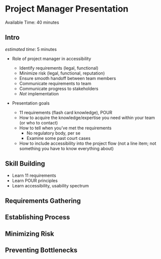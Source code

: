 # Project Manager Presentation

Available Time: 40 minutes

## Intro

*estimated time*: 5 minutes

* Role of project manager in accessibility
    * Identify requirements (legal, functional)
    * Minimize risk (legal, functional, reputation)
    * Ensure smooth handoff between team members
    * Communicate requirements to team
    * Communicate progress to stakeholders
    * *Not* implementation

* Presentation goals
    * 11 requirements (flash card knowledge), POUR
    * How to acquire the knowledge/expertise you need within your team (or who to contact)
    * How to tell when you’ve met the requirements
        * No regulatory body, per se
        * Examine some past court cases
    * How to include accessibility into the project flow (not a line item; not something you have to know everything about)

## Skill Building

* Learn 11 requirements
* Learn POUR principles
* Learn accessibility, usability spectrum


## Requirements Gathering

## Establishing Process

## Minimizing Risk

## Preventing Bottlenecks